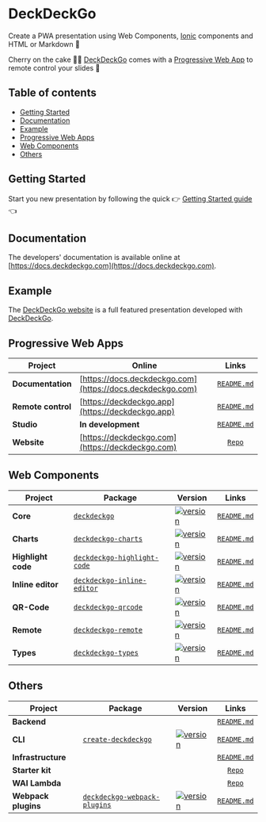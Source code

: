 # DeckDeckGo

Create a PWA presentation using Web Components, [Ionic](http://ionicframework.com) components and HTML or Markdown 🚀

Cherry on the cake 🍒🎂 [DeckDeckGo] comes with a [Progressive Web App](https://deckdeckgo.app) to remote control your slides 📱

## Table of contents

- [Getting Started](#getting-started)
- [Documentation](#documentation)
- [Example](#example)
- [Progressive Web Apps](#progressive-web-apps)
- [Web Components](#web-components)
- [Others](#others)
 
## Getting Started

Start you new presentation by following the quick  👉 [Getting Started guide](https://docs.deckdeckgo.com/docs) 👈

## Documentation

The developers' documentation is available online at [https://docs.deckdeckgo.com](https://docs.deckdeckgo.com).

## Example
   
The [DeckDeckGo website](https://github.com/deckgo/deckdeckgo-website) is a full featured presentation developed with [DeckDeckGo].

## Progressive Web Apps

| Project | Online | Links |
| ------- | ------- |:-----:|
| **Documentation** | [https://docs.deckdeckgo.com](https://docs.deckdeckgo.com) | [`README.md`](docs/README.md)
| **Remote control** | [https://deckdeckgo.app](https://deckdeckgo.app) | [`README.md`](remote/README.md)
| **Studio** | **In development** | [`README.md`](studio/README.md)
| **Website** | [https://deckdeckgo.com](https://deckdeckgo.com) | [`Repo`](http://github.com/deckgo/deckdeckgo-website/README.md)

## Web Components

| Project | Package | Version | Links |
| ------- | ------- | ------- |:-----:|
| **Core** | [`deckdeckgo`](https://www.npmjs.com/package/deckdeckgo) | [![version](https://img.shields.io/npm/v/deckdeckgo/latest.svg)](https://www.npmjs.com/package/deckdeckgo) | [`README.md`](webcomponents/core/README.md)
| **Charts** | [`deckdeckgo-charts`](https://www.npmjs.com/package/deckdeckgo-charts) | [![version](https://img.shields.io/npm/v/deckdeckgo-charts/latest.svg)](https://www.npmjs.com/package/deckdeckgo-charts) | [`README.md`](webcomponents/charts/README.md)
| **Highlight code** | [`deckdeckgo-highlight-code`](https://www.npmjs.com/package/deckdeckgo-highlight-code) | [![version](https://img.shields.io/npm/v/deckdeckgo-highlight-code/latest.svg)](https://www.npmjs.com/package/deckdeckgo-highlight-code) | [`README.md`](webcomponents/highlight-code/README.md)
| **Inline editor** | [`deckdeckgo-inline-editor`](https://www.npmjs.com/package/deckdeckgo-inline-editor) | [![version](https://img.shields.io/npm/v/deckdeckgo-inline-editor/latest.svg)](https://www.npmjs.com/package/deckdeckgo-inline-editor) | [`README.md`](webcomponents/inline-editor/README.md)
| **QR-Code** | [`deckdeckgo-qrcode`](https://www.npmjs.com/package/deckdeckgo-qrcode) | [![version](https://img.shields.io/npm/v/deckdeckgo-qrcode/latest.svg)](https://www.npmjs.com/package/deckdeckgo-qrcode) | [`README.md`](webcomponents/qrcode/README.md)
| **Remote** | [`deckdeckgo-remote`](https://www.npmjs.com/package/deckdeckgo-remote) | [![version](https://img.shields.io/npm/v/deckdeckgo-remote/latest.svg)](https://www.npmjs.com/package/deckdeckgo-remote) | [`README.md`](webcomponents/remote/README.md)
| **Types** | [`deckdeckgo-types`](https://www.npmjs.com/package/deckdeckgo-types) | [![version](https://img.shields.io/npm/v/deckdeckgo-types/latest.svg)](https://www.npmjs.com/package/deckdeckgo-types) | [`README.md`](webcomponents/types/README.md)

## Others
| Project | Package | Version | Links |
| ------- | ------- | ------- |:-----:|
| **Backend** | | | [`README.md`](backend/README.md)
| **CLI** | [`create-deckdeckgo`](https://www.npmjs.com/package/create-deckdeckgo) | [![version](https://img.shields.io/npm/v/create-deckdeckgo/latest.svg)](https://www.npmjs.com/package/create-deckdeckgo) | [`README.md`](cli/README.md)
| **Infrastructure** | | | [`README.md`](infra/README.md)
| **Starter kit** | | | [`Repo`](http://github.com/deckgo/deckdeckgo-starter/README.md)
| **WAI Lambda** | | | [`Repo`](https://github.com/deckgo/wai-lambda)
| **Webpack plugins** | [`deckdeckgo-webpack-plugins`](https://www.npmjs.com/package/deckdeckgo-webpack-plugins) | [![version](https://img.shields.io/npm/v/deckdeckgo-webpack-plugins/latest.svg)](https://www.npmjs.com/package/deckdeckgo-webpack-plugins) | [`README.md`](webpack/README.md) 

[DeckDeckGo]: https://deckdeckgo.com
